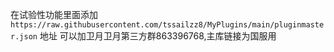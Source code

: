 在试验性功能里面添加`https://raw.githubusercontent.com/tssailzz8/MyPlugins/main/pluginmaster.json` 地址
可以加卫月卫月第三方群863396768,主库链接为国服用
